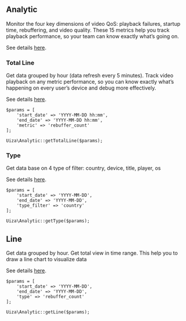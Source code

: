 ## Analytic
Monitor the four key dimensions of video QoS: playback failures, startup time, rebuffering, and video quality.
These 15 metrics help you track playback performance, so your team can know exactly what’s going on.

See details [here](https://docs.uiza.io/#analytic).

### Total Line
Get data grouped by hour (data refresh every 5 minutes). Track video playback on any metric performance, so you can know exactly what’s happening on every user’s device and debug more effectively.

See details [here](https://docs.uiza.io/#total-line).

````
$params = [
    'start_date' => 'YYYY-MM-DD hh:mm',
    'end_date' => 'YYYY-MM-DD hh:mm',
    'metric' => 'rebuffer_count'
];

Uiza\Analytic::getTotalLine($params);
````

### Type
Get data base on 4 type of filter: country, device, title, player, os

See details [here](https://docs.uiza.io/#type).

````
$params = [
    'start_date' => 'YYYY-MM-DD',
    'end_date' => 'YYYY-MM-DD',
    'type_filter' => 'country'
];

Uiza\Analytic::getType($params);
````

## Line
Get data grouped by hour. Get total view in time range. This help you to draw a line chart to visualize data

See details [here](https://docs.uiza.io/#line).

````
$params = [
    'start_date' => 'YYYY-MM-DD',
    'end_date' => 'YYYY-MM-DD',
    'type' => 'rebuffer_count'
];

Uiza\Analytic::getLine($params);
````
